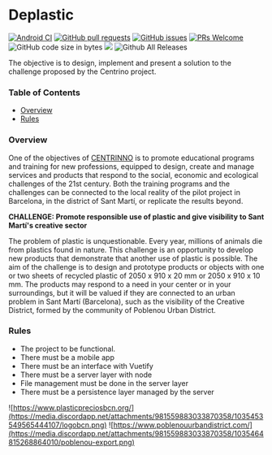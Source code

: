 # Deplastic

[![Android CI](https://github.com/2DAMA-Grup8/Deplastic-Android/actions/workflows/android.yml/badge.svg)](https://github.com/2DAMA-Grup8/Deplastic-Android/actions/workflows/android.yml) [![GitHub pull requests](https://img.shields.io/github/issues-pr/2DAMA-Grup8/Deplastic-Android.svg)](https://github.com/2DAMA-Grup8/Deplastic-Android/pulls) [![GitHub issues](https://img.shields.io/github/issues-raw/2DAMA-Grup8/Deplastic-Android.svg)](https://github.com/2DAMA-Grup8/Deplastic-Android/issues) [![PRs Welcome](https://img.shields.io/github/license/2DAMA-Grup8/Deplastic-Android.svg)](http://makeapullrequest.com) ![GitHub code size in bytes](https://img.shields.io/github/languages/code-size/2DAMA-Grup8/Deplastic-Android.svg) ![](https://img.shields.io/github/release/2DAMA-Grup8/Deplastic-Android.svg?style=flat) ![Github All Releases](https://img.shields.io/github/downloads/2DAMA-Grup8/Deplastic-Android/total.svg)

The objective is to design, implement and present a solution to the challenge proposed by the Centrino project.

### Table of Contents

- [Overview](#overview)
- [Rules](#rules)

### Overview

One of the objectives of [CENTRINNO](https://www.centrinno.eu/) is to promote educational programs and training for new professions, equipped to design, create and manage services and products that respond to the social, economic and ecological challenges of the 21st century. Both the training programs and the challenges can be connected to the local reality of the pilot project in Barcelona, in the district of Sant Martí, or replicate the results beyond.

**CHALLENGE: Promote responsible use of plastic and give visibility to Sant Martí's creative sector**

The problem of plastic is unquestionable. Every year, millions of animals die from plastics found in nature. This challenge is an opportunity to develop new products that demonstrate that another use of plastic is possible.
The aim of the challenge is to design and prototype products or objects with one or two sheets of recycled plastic of 2050 x 910 x 20 mm or 2050 x 910 x 10 mm. The products may respond to a need in your center or in your surroundings, but it will be valued if they are connected to an urban problem in Sant Martí (Barcelona), such as the visibility of the Creative District, formed by the community of Poblenou Urban District.

### Rules

- The project to be functional.
- There must be a mobile app 
- There must be an interface with Vuetify
- There must be a server layer with node
- File management must be done in the server layer 
- There must be a persistence layer managed by the server 

![https://www.plasticpreciosbcn.org/](https://media.discordapp.net/attachments/981559883033870358/1035453549565444107/logobcn.png)
![https://www.poblenouurbandistrict.com/](https://media.discordapp.net/attachments/981559883033870358/1035464815268864010/poblenou-export.png)

